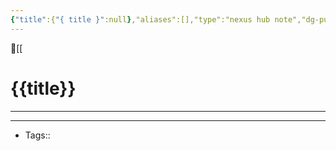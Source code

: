 ```yaml
---
{"title":{"{ title }":null},"aliases":[],"type":"nexus hub note","dg-publish":true,"dg-hide":true,"publish":true,"tags":["hub-note"],"permalink":"/home/meta/templates/hub-templates/","hide":true,"dgPassFrontmatter":true,"created":"2023-09-08T14:11:31.690-07:00","updated":"2023-09-08T15:04:01.977-07:00"}
---
```




🔺[[

# {{title}}
---











---
- Tags:: 








